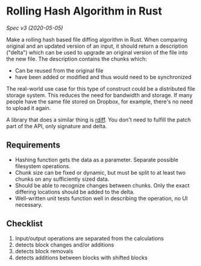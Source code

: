 # Rolling Hash Algorithm in Rust
_Spec v3 (2020-05-05)_

Make a rolling hash based file diffing algorithm in Rust. When comparing original and an updated version of an input, it should return a description ("delta") which can be used to upgrade an original version of the file into the new file. The description contains the chunks which:
- Can be reused from the original file
- have been added or modified and thus would need to be synchronized

The real-world use case for this type of construct could be a distributed file storage system. This reduces the need for bandwidth and storage. If many people have the same file stored on Dropbox, for example, there's no need to upload it again.

A library that does a similar thing is [rdiff](https://linux.die.net/man/1/rdiff). You don't need to fulfill the patch part of the API, only signature and delta. 

## Requirements
- Hashing function gets the data as a parameter. Separate possible filesystem operations.
- Chunk size can be fixed or dynamic, but must be split to at least two chunks on any sufficiently sized data.
- Should be able to recognize changes between chunks. Only the exact differing locations should be added to the delta.
- Well-written unit tests function well in describing the operation, no UI necessary.

## Checklist
1. Input/output operations are separated from the calculations
2. detects block changes and/or additions
3. detects block removals
4. detects additions between blocks with shifted blocks

